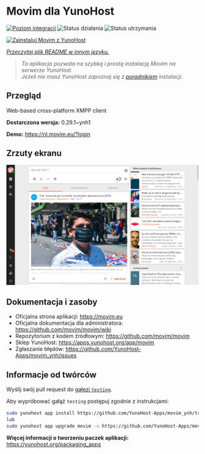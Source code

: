 <!--
To README zostało automatycznie wygenerowane przez <https://github.com/YunoHost/apps/tree/master/tools/readme_generator>
Nie powinno być ono edytowane ręcznie.
-->

# Movim dla YunoHost

[![Poziom integracji](https://apps.yunohost.org/badge/integration/movim)](https://ci-apps.yunohost.org/ci/apps/movim/)
![Status działania](https://apps.yunohost.org/badge/state/movim)
![Status utrzymania](https://apps.yunohost.org/badge/maintained/movim)

[![Zainstaluj Movim z YunoHost](https://install-app.yunohost.org/install-with-yunohost.svg)](https://install-app.yunohost.org/?app=movim)

*[Przeczytaj plik README w innym języku.](./ALL_README.md)*

> *Ta aplikacja pozwala na szybką i prostą instalację Movim na serwerze YunoHost.*  
> *Jeżeli nie masz YunoHost zapoznaj się z [poradnikiem](https://yunohost.org/install) instalacji.*

## Przegląd

Web-based cross-platform XMPP client


**Dostarczona wersja:** 0.29.1~ynh1

**Demo:** <https://nl.movim.eu/?login>

## Zrzuty ekranu

![Zrzut ekranu z Movim](./doc/screenshots/movim.png)

## Dokumentacja i zasoby

- Oficjalna strona aplikacji: <https://movim.eu>
- Oficjalna dokumentacja dla administratora: <https://github.com/movim/movim/wiki>
- Repozytorium z kodem źródłowym: <https://github.com/movim/movim>
- Sklep YunoHost: <https://apps.yunohost.org/app/movim>
- Zgłaszanie błędów: <https://github.com/YunoHost-Apps/movim_ynh/issues>

## Informacje od twórców

Wyślij swój pull request do [gałęzi `testing`](https://github.com/YunoHost-Apps/movim_ynh/tree/testing).

Aby wypróbować gałąź `testing` postępuj zgodnie z instrukcjami:

```bash
sudo yunohost app install https://github.com/YunoHost-Apps/movim_ynh/tree/testing --debug
lub
sudo yunohost app upgrade movim -u https://github.com/YunoHost-Apps/movim_ynh/tree/testing --debug
```

**Więcej informacji o tworzeniu paczek aplikacji:** <https://yunohost.org/packaging_apps>
